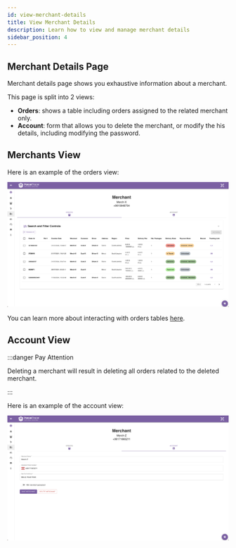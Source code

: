 ```yaml
---
id: view-merchant-details
title: View Merchant Details
description: Learn how to view and manage merchant details
sidebar_position: 4
---
```


## Merchant Details Page

Merchant details page shows you exhaustive information about a merchant.

This page is split into 2 views:
- **Orders**: shows a table including orders assigned to the related merchant only.
- **Account**: form that allows you to delete the merchant, or modify the his details, including modifying the password.

## Merchants View

Here is an example of the orders view:

![alt text](./media/merchant-orders-view.png)

You can learn more about interacting with orders tables [here](https://parceltracer.github.io/dms_documentation/docs/tutorial-basics/for-delivery-organisations/orders/listing-orders).

## Account View

:::danger Pay Attention

Deleting a merchant will result in deleting all orders related to the deleted merchant.

:::

Here is an example of the account view:

![alt text](./media/merchant-account-view.png)

